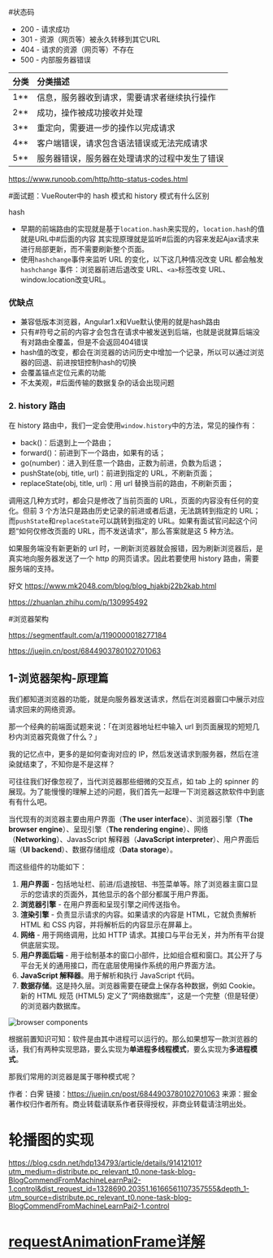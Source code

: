 #状态码

- 200 - 请求成功
- 301 - 资源（网页等）被永久转移到其它URL
- 404 - 请求的资源（网页等）不存在
- 500 - 内部服务器错误

| 分类 | 分类描述                                       |
| :--- | :--------------------------------------------- |
| 1**  | 信息，服务器收到请求，需要请求者继续执行操作   |
| 2**  | 成功，操作被成功接收并处理                     |
| 3**  | 重定向，需要进一步的操作以完成请求             |
| 4**  | 客户端错误，请求包含语法错误或无法完成请求     |
| 5**  | 服务器错误，服务器在处理请求的过程中发生了错误 |

https://www.runoob.com/http/http-status-codes.html



#面试题：VueRouter中的 hash 模式和 history 模式有什么区别

hash 

- 早期的前端路由的实现就是基于`location.hash`来实现的，`location.hash`的值就是URL中#后面的内容 其实现原理就是监听#后面的内容来发起Ajax请求来进行局部更新，而不需要刷新整个页面。
- 使用`hashchange`事件来监听 URL 的变化，以下这几种情况改变 URL 都会触发 `hashchange` 事件：浏览器前进后退改变 URL、`<a>`标签改变 URL、window.location改变URL。

### 优缺点

- 兼容低版本浏览器，Angular1.x和Vue默认使用的就是hash路由
- 只有#符号之前的内容才会包含在请求中被发送到后端，也就是说就算后端没有对路由全覆盖，但是不会返回404错误
- hash值的改变，都会在浏览器的访问历史中增加一个记录，所以可以通过浏览器的回退、前进按钮控制hash的切换
- 会覆盖锚点定位元素的功能
- 不太美观，#后面传输的数据复杂的话会出现问题















### **2. history 路由**

在 history 路由中，我们一定会使用`window.history`中的方法，常见的操作有：

- back()：后退到上一个路由；
- forward()：前进到下一个路由，如果有的话；
- go(number)：进入到任意一个路由，正数为前进，负数为后退；
- pushState(obj, title, url)：前进到指定的 URL，不刷新页面；
- replaceState(obj, title, url)：用 url 替换当前的路由，不刷新页面；

调用这几种方式时，都会只是修改了当前页面的 URL，页面的内容没有任何的变化。但前 3 个方法只是路由历史记录的前进或者后退，无法跳转到指定的 URL；而`pushState`和`replaceState`可以跳转到指定的 URL。如果有面试官问起这个问题“如何仅修改页面的 URL，而不发送请求”，那么答案就是这 5 种方法。

如果服务端没有新更新的 url 时，一刷新浏览器就会报错，因为刷新浏览器后，是真实地向服务器发送了一个 http 的网页请求。因此若要使用 history 路由，需要服务端的支持。









好文 https://www.mk2048.com/blog/blog_hjakbj22b2kab.html



https://zhuanlan.zhihu.com/p/130995492



#浏览器架构

https://segmentfault.com/a/1190000018277184

https://juejin.cn/post/6844903780102701063

## 1-浏览器架构-原理篇

我们都知道浏览器的功能，就是向服务器发送请求，然后在浏览器窗口中展示对应请求回来的网络资源。

那一个经典的前端面试题来说：「在浏览器地址栏中输入 url 到页面展现的短短几秒内浏览器究竟做了什么？」

我的记忆点中，更多的是如何查询对应的 IP，然后发送请求到服务器，然后在渲染就结束了，不知你是不是这样？

可往往我们好像忽视了，当代浏览器那些细微的交互点，如 tab 上的 spinner 的展现。为了能慢慢的理解上述的问题，我们首先一起理一下浏览器这款软件中到底有有什么吧。

当代现有的浏览器主要由用户界面（**The user interface**）、浏览器引擎（**The browser engine**）、呈现引擎（**The rendering engine**）、网络（**Networking**）、JavasScript 解释器（**JavaScript interpreter**）、用户界面后端（**UI backend**）、数据存储组成（**Data storage**）。

而这些组件的功能如下：

1. **用户界面** - 包括地址栏、前进/后退按钮、书签菜单等。除了浏览器主窗口显示的您请求的页面外，其他显示的各个部分都属于用户界面。
2. **浏览器引擎** - 在用户界面和呈现引擎之间传送指令。
3. **渲染引擎** - 负责显示请求的内容。如果请求的内容是 HTML，它就负责解析 HTML 和 CSS 内容，并将解析后的内容显示在屏幕上。
4. **网络** - 用于网络调用，比如 HTTP 请求。其接口与平台无关，并为所有平台提供底层实现。
5. **用户界面后端** - 用于绘制基本的窗口小部件，比如组合框和窗口。其公开了与平台无关的通用接口，而在底层使用操作系统的用户界面方法。
6. **JavaScript 解释器**。用于解析和执行 JavaScript 代码。
7. **数据存储**。这是持久层。浏览器需要在硬盘上保存各种数据，例如 Cookie。新的 HTML 规范 (HTML5) 定义了“网络数据库”，这是一个完整（但是轻便）的浏览器内数据库。



![browser components](%E5%85%B6%E4%BB%96%E9%97%AE%E9%A2%98.assets/1690ab1751fb2f6c)



根据前置知识可知：软件是由其中进程可以运行的。那么如果想写一款浏览器的话，我们有两种实现思路，要么实现为**单进程多线程模式**，要么实现为**多进程模式**。

那我们常用的浏览器是属于哪种模式呢？

作者：白霁
链接：https://juejin.cn/post/6844903780102701063
来源：掘金
著作权归作者所有。商业转载请联系作者获得授权，非商业转载请注明出处。

# 轮播图的实现

https://blog.csdn.net/hdp134793/article/details/91412101?utm_medium=distribute.pc_relevant_t0.none-task-blog-BlogCommendFromMachineLearnPai2-1.control&dist_request_id=1328690.20351.16166561107357555&depth_1-utm_source=distribute.pc_relevant_t0.none-task-blog-BlogCommendFromMachineLearnPai2-1.control





# [requestAnimationFrame详解](https://segmentfault.com/a/1190000020639465)